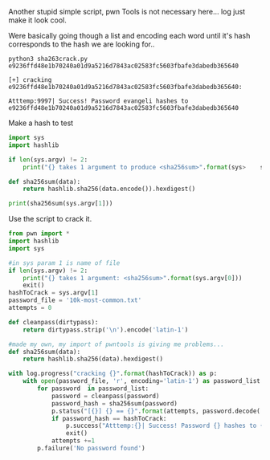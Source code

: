 Another stupid simple script, pwn Tools is not necessary here... log just make it look cool.

Were basically going though a list and encoding each word until it's hash corresponds to the hash we are looking for..

`python3 sha263crack.py e9236ffd48e1b70240a01d9a5216d7843ac02583fc5603fbafe3dabedb365640`

`[+] cracking e9236ffd48e1b70240a01d9a5216d7843ac02583fc5603fbafe3dabedb365640:`

`Atttemp:9997| Success! Password evangeli hashes to e9236ffd48e1b70240a01d9a5216d7843ac02583fc5603fbafe3dabedb365640`

Make a hash to test

```python
import sys
import hashlib

if len(sys.argv) != 2:
    print("{} takes 1 argument to produce <sha256sum>".format(sys>    sys.exit()

def sha256sum(data):
    return hashlib.sha256(data.encode()).hexdigest()

print(sha256sum(sys.argv[1]))
```

Use the script to crack it.

```python
from pwn import *
import hashlib
import sys

#in sys param 1 is name of file
if len(sys.argv) != 2:
    print("{} takes 1 argument: <sha256sum>".format(sys.argv[0]))
    exit()
hashToCrack = sys.argv[1]
password_file = '10k-most-common.txt'
attempts = 0

def cleanpass(dirtypass):
    return dirtypass.strip('\n').encode('latin-1')

#made my own, my import of pwntools is giving me problems...
def sha256sum(data):
    return hashlib.sha256(data).hexdigest()

with log.progress("cracking {}".format(hashToCrack)) as p:
    with open(password_file, 'r', encoding='latin-1') as password_list:
        for password  in password_list:
            password = cleanpass(password)
            password_hash = sha256sum(password)
            p.status("[{}] {} == {}".format(attempts, password.decode('latin-1'),password_hash))
            if password_hash == hashToCrack:
                p.success("Atttemp:{}| Success! Password {} hashes to {}".format(attempts,password.decode('latin-1'),hashToCrack))
                exit()
            attempts +=1
        p.failure('No password found')
```
